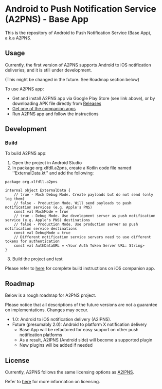# Android to Push Notification Service (A2PNS) - Base App
This is the repository of Android to Push Notification Service (Base App), a.k.a A2PNS.

## Usage
Currently, the first version of A2PNS supports Android to iOS notification deliveries, and it is still under development.

(This might be changed in the future. See Roadmap section below)

To use A2PNS app:

- Get and install A2PNS app via Google Play Store (see link above), or by downloading APK file directly from [Releases](https://github.com/xlfdll/A2PNS/releases)
- [Get one of the companion apps](https://github.com/xlfdll/A2PNS/blob/master/COMPANION_APPS.md)
- Run A2PNS app and follow the instructions

## Development
### Build
To build A2PNS app:

1. Open the project in Android Studio
2. In package org.xlfdll.a2pns, create a Kotlin code file named ''ExternalData.kt'' and add the following:

```
package org.xlfdll.a2pns

internal object ExternalData {
    // true - Mock Debug Mode. Create payloads but do not send (only log them)
    // false - Production Mode. Will send payloads to push notification services (e.g. Apple's PNS)
    const val MockMode = true
    // true - Debug Mode. Use development server as push notification service (e.g. Apple's PNS) destinations
    // false - Production Mode. Use production server as push notification service destinations
    const val DebugMode = true
    // Different notification service servers need to use different tokens for authentication
    const val AuthDataURL = <Your Auth Token Server URL: String>
}
```

3. Build the project and test

Please refer to [here](https://github.com/bi119aTe5hXk/A2IPNS/blob/master/README.md) for complete build instructions on iOS companion app.

## Roadmap
Below is a rough roadmap for A2PNS project.

Please notice that all descriptions of the future versions are not a guarantee on implementations. Changes may occur.

- 1.0: Android to iOS notification delivery (A2IPNS).
- Future (presumably 2.0): Android to platform X notification delivery
  - Base App will be refactored for easy support on other push notification platforms
  - As a result, A2IPNS (Android side) will become a supported plugin
  - New plugins will be added if needed
  
## License
Currently, A2PNS follows the same licensing options as [A2IPNS](https://github.com/bi119aTe5hXk/A2IPNS).

Refer to [here](https://github.com/bi119aTe5hXk/A2IPNS/blob/master/README.md) for more information on licensing.
